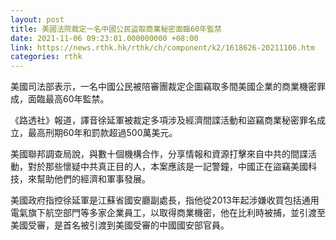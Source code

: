 ```yaml
---
layout: post
title: 美國法院裁定一名中國公民盜取商業秘密面臨60年監禁
date: 2021-11-06 09:23:01.000000000 +08:00
link: https://news.rthk.hk/rthk/ch/component/k2/1618626-20211106.htm
categories: rthk
---
```


美國司法部表示，一名中國公民被陪審團裁定企圖竊取多間美國企業的商業機密罪成，面臨最高60年監禁。

《路透社》報道，譯音徐延軍被裁定多項涉及經濟間諜活動和盜竊商業秘密罪名成立，最高刑期60年和罰款超過500萬美元。

美國聯邦調查局說，與數十個機構合作，分享情報和資源打擊來自中共的間諜活動，對於那些懷疑中共真正目的人，本案應該是一記警鐘，中國正在盜竊美國科技，來幫助他們的經濟和軍事發展。

美國政府指控徐延軍是江蘇省國安廳副處長，指他從2013年起涉嫌收買包括通用電氣旗下航空部門等多家企業員工，以取得商業機密，他在比利時被捕，並引渡至美國受審，是首名被引渡到美國受審的中國國安部官員。
